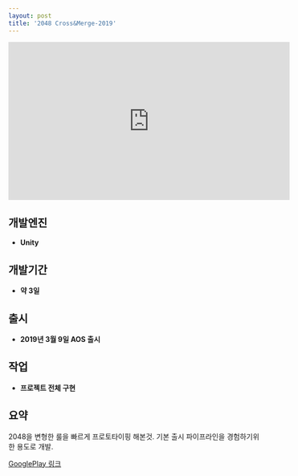 ```yaml
---
layout: post
title: '2048 Cross&Merge-2019'
---
```


<iframe width="560" height="315" src="https://www.youtube.com/embed/zkG76BghZx8" frameborder="0" allow="accelerometer; autoplay; encrypted-media; gyroscope; picture-in-picture" allowfullscreen></iframe>

개발엔진
------
- **Unity**

개발기간
------
- **약 3일**

출시
------
- **2019년 3월 9일 AOS 출시**

작업
------
- **프로젝트 전체 구현**

요약
------
2048을 변형한 룰을 빠르게 프로토타이핑 해본것.
기본 출시 파이프라인을 경험하기위한 용도로 개발.

[GooglePlay 링크](https://play.google.com/store/apps/details?id=com.PIGames.Cross2048)

